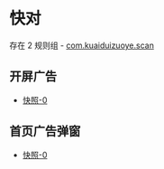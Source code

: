 # 快对

存在 2 规则组 - [com.kuaiduizuoye.scan](/src/apps/com.kuaiduizuoye.scan.ts)

## 开屏广告

- [快照-0](https://gkd-kit.gitee.io/import/12716275)

## 首页广告弹窗

- [快照-0](https://gkd-kit.gitee.io/import/12716285)
